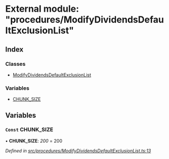 # External module: "procedures/ModifyDividendsDefaultExclusionList"

## Index

### Classes

* [ModifyDividendsDefaultExclusionList](../classes/_procedures_modifydividendsdefaultexclusionlist_.modifydividendsdefaultexclusionlist.md)

### Variables

* [CHUNK_SIZE](_procedures_modifydividendsdefaultexclusionlist_.md#const-chunk_size)

## Variables

### `Const` CHUNK_SIZE

• **CHUNK_SIZE**: *200* = 200

*Defined in [src/procedures/ModifyDividendsDefaultExclusionList.ts:13](https://github.com/PolymathNetwork/polymath-sdk/blob/ade5412/src/procedures/ModifyDividendsDefaultExclusionList.ts#L13)*
